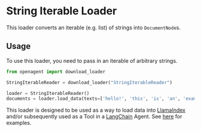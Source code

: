 # String Iterable Loader

This loader converts an iterable (e.g. list) of strings into `DocumentNode`s.

## Usage

To use this loader, you need to pass in an iterable of arbitrary strings.

```python
from openagent import download_loader

StringIterableReader = download_loader("StringIterableReader")

loader = StringIterableReader()
documents = loader.load_data(texts=['hello!', 'this', 'is', 'an', 'example'])
```

This loader is designed to be used as a way to load data into [LlamaIndex](https://github.com/jerryjliu/gpt_index/tree/main/gpt_index) and/or subsequently used as a Tool in a [LangChain](https://github.com/hwchase17/langchain) Agent. See [here](https://github.com/emptycrown/llama-hub/tree/main) for examples.
